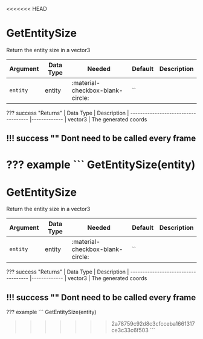 <<<<<<< HEAD
# GetEntitySize
Return the entity size in a vector3

| Argument              | Data Type                            | Needed                    | Default         | Description
| ----------------------| ------------------------------------ | ------------------------- |-----------------|-------------
| `entity`                | entity | :material-checkbox-blank-circle: | `` |

??? success "Returns"
    | Data Type                            | Description
    | ------------------------------------ |-------------
    | vector3 | The generated coords
    
!!! success ""
    Dont need to be called every frame
---
??? example
    ```
    GetEntitySize(entity)
=======
# GetEntitySize
Return the entity size in a vector3

| Argument              | Data Type                            | Needed                    | Default         | Description
| ----------------------| ------------------------------------ | ------------------------- |-----------------|-------------
| `entity`                | entity | :material-checkbox-blank-circle: | `` |

??? success "Returns"
    | Data Type                            | Description
    | ------------------------------------ |-------------
    | vector3 | The generated coords
    
!!! success ""
    Dont need to be called every frame
---
??? example
    ```
    GetEntitySize(entity)
>>>>>>> 2a78759c92d8c3cfcceba1661317ce3c33c6f503
    ```